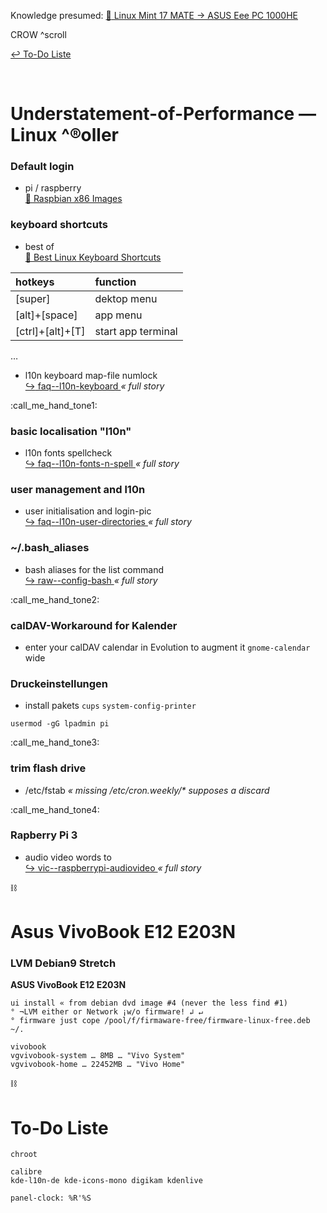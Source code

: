 Knowledge presumed: [ :arrow_up_small: Linux Mint 17 MATE → ASUS Eee PC 1000HE ](https://www.rollator-parcours.com/de/HOWTO/ASUS-Eee-PC-1000HE/Linux-Mint-17-MATE/)

CROW ^scroll

[ :leftwards_arrow_with_hook: To-Do Liste ](#to-do-liste)


<br>

# Understatement-of-Performance — Linux ^®oller
### Default login
* pi \/ raspberry  
[ :arrow_up_small: Raspbian x86 Images ](https://downloads.raspberrypi.org/rpd_x86/images/)


### keyboard shortcuts

* best of  
[ :arrow_up_small: Best Linux Keyboard Shortcuts ](https://www.linux.com/learn/best-linux-keyboard-shortcuts)

| hotkeys | function |
| :--- | :--- |
| \[super\] | dektop menu |
| \[alt\]+\[space\] | app menu |
| \[ctrl\]+\[alt\]+\[T\] | start app terminal |

…  
* l10n keyboard map-file numlock  
[ :arrow_right_hook: faq--l10n-keyboard ](./faq--l10n-keyboard.md) _« full story_


:call_me_hand_tone1:

### basic localisation "l10n"

* l10n fonts spellcheck  
[ :arrow_right_hook: faq--l10n-fonts-n-spell ](./faq--l10n-fonts-n-spell.md) _« full story_


### user management and l10n

* user initialisation and login-pic  
[ :arrow_right_hook: faq--l10n-user-directories ](./faq--l10n-user-directories.md) _« full story_


### ~/.bash_aliases

* bash aliases for the list command  
[ :arrow_right_hook: raw--config-bash ](./raw--config-bash.md) _« full story_


:call_me_hand_tone2:

### calDAV-Workaround for Kalender

* enter your calDAV calendar in Evolution to augment it `gnome-calendar` wide


### Druckeinstellungen

* install pakets `cups` `system-config-printer`  

```
usermod -gG lpadmin pi
```


:call_me_hand_tone3:

### trim flash drive

* \/etc\/fstab *« missing \/etc\/cron.weekly\/\* supposes a discard*


:call_me_hand_tone4:

### Rapberry Pi 3

* audio video words to  
[ :arrow_right_hook: vic--raspberrypi-audiovideo ](./vic--raspberrypi-audiovideo.md) _« full story_


:chains:

# Asus VivoBook E12 E203N

### LVM Debian9 Stretch

**ASUS VivoBook E12 E203N**

```
ui install « from debian dvd image #4 (never the less find #1)
° ¬LVM either or Network ¡w/o firmware! ↲ ↵
° firmware just cope /pool/f/firmaware-free/firmware-linux-free.deb ~/.

vivobook
vgvivobook-system … 8MB … "Vivo System"
vgvivobook-home … 22452MB … "Vivo Home"
```


:chains:

# To-Do Liste

```
chroot

calibre
kde-l10n-de kde-icons-mono digikam kdenlive

panel-clock: %R'%S

```